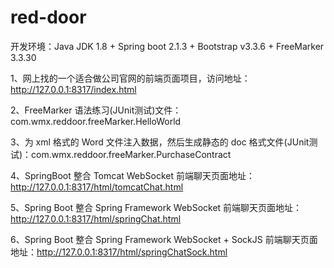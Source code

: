 # red-door

开发环境：Java JDK 1.8 + Spring boot 2.1.3 +  Bootstrap v3.3.6 +  FreeMarker 3.3.30

1、网上找的一个适合做公司官网的前端页面项目，访问地址：http://127.0.0.1:8317/index.html

2、FreeMarker 语法练习(JUnit测试)文件：com.wmx.reddoor.freeMarker.HelloWorld

3、为 xml 格式的 Word 文件注入数据，然后生成静态的 doc 格式文件(JUnit测试)：com.wmx.reddoor.freeMarker.PurchaseContract

4、SpringBoot 整合 Tomcat WebSocket 前端聊天页面地址：http://127.0.0.1:8317/html/tomcatChat.html

5、Spring Boot 整合 Spring Framework WebSocket 前端聊天页面地址：http://127.0.0.1:8317/html/springChat.html

6、Spring Boot 整合 Spring Framework WebSocket + SockJS 前端聊天页面地址：http://127.0.0.1:8317/html/springChatSock.html


